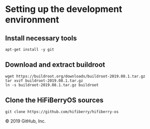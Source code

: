 # Setting up the development environment

## Install necessary tools

```
apt-get install -y git
```

## Download and extract buildroot

```
wget https://buildroot.org/downloads/buildroot-2019.08.1.tar.gz
tar xvzf buildroot-2019.08.1.tar.gz
ln -s buildroot-2019.08.1.tar.gz buildroot
```

## Clone the HiFiBerryOS sources

```
git clone https://github.com/hifiberry/hifiberry-os
```
© 2019 GitHub, Inc.

